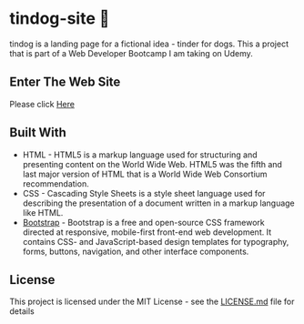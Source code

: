 # tindog-site 🐶

tindog is a landing page for a fictional idea - tinder for dogs.
This a project that is part of a Web Developer Bootcamp I am taking on Udemy.

## Enter The Web Site

Please click [Here](https://tomerguttman.github.io/tindog-site/)

## Built With

* HTML - HTML5 is a markup language used for structuring and presenting content on the World Wide Web. HTML5 was the fifth and last major version of HTML that is a World Wide Web Consortium recommendation. 
* CSS - Cascading Style Sheets is a style sheet language used for describing the presentation of a document written in a markup language like HTML.
* [Bootstrap](https://getbootstrap.com/) - Bootstrap is a free and open-source CSS framework directed at responsive, mobile-first front-end web development. It contains CSS- and JavaScript-based design templates for typography, forms, buttons, navigation, and other interface components. 

## License

This project is licensed under the MIT License - see the [LICENSE.md](LICENSE) file for details
